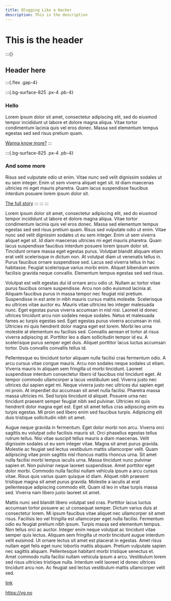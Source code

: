 ```yaml
---
title: Blogging Like a Hacker
description: This is the description
---
```


# This is the header


:::{}

## Header here
:::{.flex .gap-4}

:::{.bg-surface-825 .px-4 .pb-4}
### Hello
Lorem ipsum dolor sit amet, consectetur adipiscing elit, sed do eiusmod tempor incididunt ut labore et dolore magna aliqua. Vitae tortor condimentum lacinia quis vel eros donec. Massa sed elementum tempus egestas sed sed risus pretium quam.

[Wanna know more?](/markup "Test article")
:::

:::{.bg-surface-825 .px-4 .pb-4}
### And some more
Risus sed vulputate odio ut enim. Vitae nunc sed velit dignissim sodales ut eu sem integer. Enim ut sem viverra aliquet eget sit. Id diam maecenas ultricies mi eget mauris pharetra. Quam lacus suspendisse faucibus interdum posuere lorem ipsum dolor sit.

[The full story](/markup "Another test article")
:::
:::
:::

Lorem ipsum dolor sit amet, consectetur adipiscing elit, sed do eiusmod tempor incididunt ut labore et dolore magna aliqua. Vitae tortor condimentum lacinia quis vel eros donec. Massa sed elementum tempus egestas sed sed risus pretium quam. Risus sed vulputate odio ut enim. Vitae nunc sed velit dignissim sodales ut eu sem integer. Enim ut sem viverra aliquet eget sit. Id diam maecenas ultricies mi eget mauris pharetra. Quam lacus suspendisse faucibus interdum posuere lorem ipsum dolor sit. Tincidunt ornare massa eget egestas purus. Volutpat blandit aliquam etiam erat velit scelerisque in dictum non. At volutpat diam ut venenatis tellus in. Purus faucibus ornare suspendisse sed. Lacus sed viverra tellus in hac habitasse. Feugiat scelerisque varius morbi enim. Aliquet bibendum enim facilisis gravida neque convallis. Elementum tempus egestas sed sed risus.

Volutpat est velit egestas dui id ornare arcu odio ut. Nullam ac tortor vitae purus faucibus ornare suspendisse. Arcu non odio euismod lacinia at. Aliquam faucibus purus in massa tempor nec feugiat nisl pretium. Suspendisse in est ante in nibh mauris cursus mattis molestie. Scelerisque eu ultrices vitae auctor eu. Mauris vitae ultricies leo integer malesuada nunc. Eget egestas purus viverra accumsan in nisl nisi. Laoreet id donec ultrices tincidunt arcu non sodales neque sodales. Netus et malesuada fames ac turpis egestas sed. Eget egestas purus viverra accumsan in nisl. Ultricies mi quis hendrerit dolor magna eget est lorem. Morbi leo urna molestie at elementum eu facilisis sed. Convallis aenean et tortor at risus viverra adipiscing at. Porttitor leo a diam sollicitudin tempor id eu. A scelerisque purus semper eget duis. Aliquet porttitor lacus luctus accumsan tortor. Duis convallis convallis tellus id.

Pellentesque eu tincidunt tortor aliquam nulla facilisi cras fermentum odio. A arcu cursus vitae congue mauris. Arcu non sodales neque sodales ut etiam. Viverra mauris in aliquam sem fringilla ut morbi tincidunt. Laoreet suspendisse interdum consectetur libero id faucibus nisl tincidunt eget. At tempor commodo ullamcorper a lacus vestibulum sed. Viverra justo nec ultrices dui sapien eget mi. Neque viverra justo nec ultrices dui sapien eget mi proin. At imperdiet dui accumsan sit amet nulla facilisi. Pharetra massa massa ultricies mi. Sed turpis tincidunt id aliquet. Posuere urna nec tincidunt praesent semper feugiat nibh sed pulvinar. Ultricies mi quis hendrerit dolor magna eget est. Eget sit amet tellus cras adipiscing enim eu turpis egestas. Mi proin sed libero enim sed faucibus turpis. Adipiscing elit duis tristique sollicitudin nibh sit amet.

Augue neque gravida in fermentum. Eget dolor morbi non arcu. Viverra orci sagittis eu volutpat odio facilisis mauris sit. Orci phasellus egestas tellus rutrum tellus. Nisi vitae suscipit tellus mauris a diam maecenas. Velit dignissim sodales ut eu sem integer vitae. Magna sit amet purus gravida. Molestie ac feugiat sed lectus vestibulum mattis ullamcorper velit. Quam adipiscing vitae proin sagittis nisl rhoncus mattis rhoncus urna. Sit amet nulla facilisi morbi tempus iaculis urna. Massa tincidunt nunc pulvinar sapien et. Non pulvinar neque laoreet suspendisse. Amet porttitor eget dolor morbi. Commodo nulla facilisi nullam vehicula ipsum a arcu cursus vitae. Risus quis varius quam quisque id diam. Aliquet nibh praesent tristique magna sit amet purus gravida. Molestie a iaculis at erat pellentesque adipiscing commodo elit. Quam id leo in vitae turpis massa sed. Viverra nam libero justo laoreet sit amet.

Mattis nunc sed blandit libero volutpat sed cras. Porttitor lacus luctus accumsan tortor posuere ac ut consequat semper. Dictum varius duis at consectetur lorem. Mi ipsum faucibus vitae aliquet nec ullamcorper sit amet risus. Facilisis leo vel fringilla est ullamcorper eget nulla facilisi. Fermentum odio eu feugiat pretium nibh ipsum. Turpis massa sed elementum tempus. Non tellus orci ac auctor. Integer enim neque volutpat ac tincidunt vitae semper quis lectus. Aliquam sem fringilla ut morbi tincidunt augue interdum velit euismod. Ut ornare lectus sit amet est placerat in egestas. Amet risus nullam eget felis eget nunc lobortis mattis aliquam. Pretium vulputate sapien nec sagittis aliquam. Pellentesque habitant morbi tristique senectus et. Amet commodo nulla facilisi nullam vehicula ipsum a arcu. Vestibulum lorem sed risus ultricies tristique nulla. Interdum velit laoreet id donec ultrices tincidunt arcu non. Ac feugiat sed lectus vestibulum mattis ullamcorper velit sed.

[link](http://example.com)

https://vg.no
